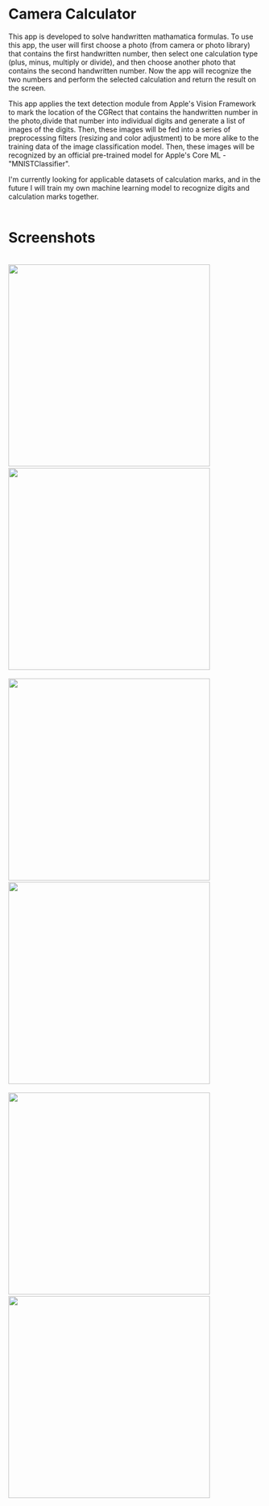 # Camera Calculator

This app is developed to solve handwritten mathamatica formulas. To use this app, the user will first choose a photo (from camera or photo library) that contains the first handwritten number, then select one calculation type (plus, minus, multiply or divide), and then choose another photo that contains the second handwritten number. Now the app will recognize the two numbers and perform the selected calculation and return the result on the screen.

This app applies the text detection module from Apple's Vision Framework to mark the location of the CGRect that contains the handwritten number in the photo,divide that number into individual digits and generate a list of images of the digits. Then, these images will be fed into a series of preprocessing filters (resizing and color adjustment) to be more alike to the training data of the image classification model. Then, these images will be recognized by an official pre-trained model for Apple's Core ML - "MNISTClassifier".

I'm currently looking for applicable datasets of calculation marks, and in the future I will train my own machine learning model to recognize digits and calculation marks together.
<br><br>
# Screenshots
<br><img src="https://github.com/RichieZhu26/Camera-Calculator/blob/master/screenshot/firstview.jpeg" width="400">&nbsp;&nbsp;&nbsp;&nbsp;&nbsp;&nbsp;&nbsp;&nbsp;&nbsp;&nbsp;&nbsp;&nbsp;&nbsp;&nbsp;&nbsp;<img src="https://github.com/RichieZhu26/Camera-Calculator/blob/master/screenshot/library.jpeg" width="400">
<br><br><img src="https://github.com/RichieZhu26/Camera-Calculator/blob/master/screenshot/firstphoto.jpeg" width="400">&nbsp;&nbsp;&nbsp;&nbsp;&nbsp;&nbsp;&nbsp;&nbsp;&nbsp;&nbsp;&nbsp;&nbsp;&nbsp;&nbsp;&nbsp;<img src="https://github.com/RichieZhu26/Camera-Calculator/blob/master/screenshot/method.jpeg" width="400">
<br><br><img src="https://github.com/RichieZhu26/Camera-Calculator/blob/master/screenshot/secondphoto.jpeg" width="400">&nbsp;&nbsp;&nbsp;&nbsp;&nbsp;&nbsp;&nbsp;&nbsp;&nbsp;&nbsp;&nbsp;&nbsp;&nbsp;&nbsp;&nbsp;<img src="https://github.com/RichieZhu26/Camera-Calculator/blob/master/screenshot/result.jpeg" width="400">

